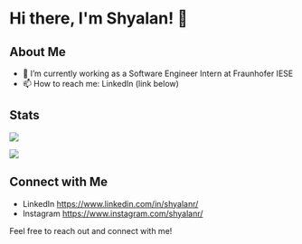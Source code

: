 # Hi there, I'm Shyalan! 👋

## About Me

- 🔭 I’m currently working as a Software Engineer Intern at Fraunhofer IESE
- 📫 How to reach me: LinkedIn (link below)


## Stats

![](https://github-readme-streak-stats.herokuapp.com/?user=shyalan&theme=radical&hide_border=false)

![](https://github-readme-stats.vercel.app/api/top-langs/?username=shyalan&theme=radical&hide_border=false&include_all_commits=false&count_private=false&layout=compact)

## Connect with Me

- LinkedIn https://www.linkedin.com/in/shyalanr/
- Instagram https://www.instagram.com/shyalanr/

Feel free to reach out and connect with me!
